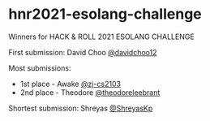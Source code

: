 # hnr2021-esolang-challenge

Winners for HACK & ROLL 2021 ESOLANG CHALLENGE

First submission: David Choo [@davidchoo12](https://github.com/davidchoo12)

Most submissions: 
- 1st place - Awake [@zj-cs2103](https://github.com/zj-cs2103)
- 2nd place - Theodore [@theodoreleebrant](https://github.com/theodoreleebrant)

Shortest submission: Shreyas [@ShreyasKp](https://github.com/ShreyasKp)
